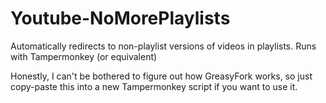 # Youtube-NoMorePlaylists
Automatically redirects to non-playlist versions of videos in playlists. Runs with Tampermonkey (or equivalent)


Honestly, I can't be bothered to figure out how GreasyFork works, so just copy-paste this into a new Tampermonkey script if you want to use it.

